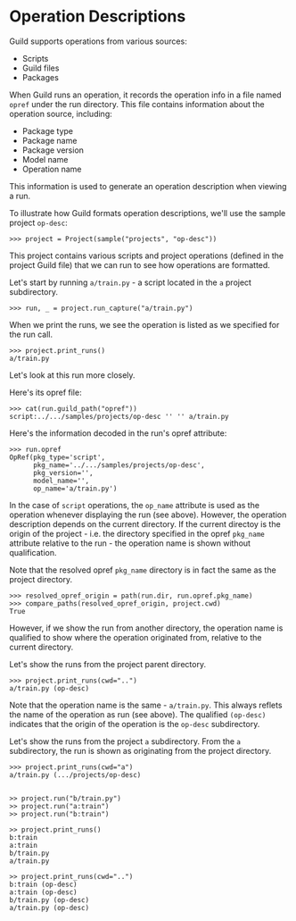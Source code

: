 # Operation Descriptions

Guild supports operations from various sources:

- Scripts
- Guild files
- Packages

When Guild runs an operation, it records the operation info in a file
named `opref` under the run directory. This file contains information
about the operation source, including:

- Package type
- Package name
- Package version
- Model name
- Operation name

This information is used to generate an operation description when
viewing a run.

To illustrate how Guild formats operation descriptions, we'll use the
sample project `op-desc`:

    >>> project = Project(sample("projects", "op-desc"))

This project contains various scripts and project operations (defined
in the project Guild file) that we can run to see how operations are
formatted.

Let's start by running `a/train.py` - a script located in the `a`
project subdirectory.

    >>> run, _ = project.run_capture("a/train.py")

When we print the runs, we see the operation is listed as we specified
for the run call.

    >>> project.print_runs()
    a/train.py

Let's look at this run more closely.

Here's its opref file:

    >>> cat(run.guild_path("opref"))
    script:../.../samples/projects/op-desc '' '' a/train.py

Here's the information decoded in the run's opref attribute:

    >>> run.opref
    OpRef(pkg_type='script',
          pkg_name='../.../samples/projects/op-desc',
          pkg_version='',
          model_name='',
          op_name='a/train.py')

In the case of `script` operations, the `op_name` attribute is used as
the operation whenever displaying the run (see above). However, the
operation description depends on the current directory. If the current
directoy is the origin of the project - i.e. the directory specified
in the opref `pkg_name` attribute relative to the run - the operation
name is shown without qualification.

Note that the resolved opref `pkg_name` directory is in fact the same
as the project directory.

    >>> resolved_opref_origin = path(run.dir, run.opref.pkg_name)
    >>> compare_paths(resolved_opref_origin, project.cwd)
    True

However, if we show the run from another directory, the operation name
is qualified to show where the operation originated from, relative to
the current directory.

Let's show the runs from the project parent directory.

    >>> project.print_runs(cwd="..")
    a/train.py (op-desc)

Note that the operation name is the same - `a/train.py`. This always
reflets the name of the operation as run (see above). The qualified
`(op-desc)` indicates that the origin of the operation is the
`op-desc` subdirectory.

Let's show the runs from the project `a` subdirectory. From the `a`
subdirectory, the run is shown as originating from the project
directory.

    >>> project.print_runs(cwd="a")
    a/train.py (.../projects/op-desc)


    >> project.run("b/train.py")
    >> project.run("a:train")
    >> project.run("b:train")

    >> project.print_runs()
    b:train
    a:train
    b/train.py
    a/train.py

    >> project.print_runs(cwd="..")
    b:train (op-desc)
    a:train (op-desc)
    b/train.py (op-desc)
    a/train.py (op-desc)
